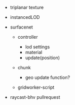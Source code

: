- triplanar texture

- instancedLOD

- surfacenet
    - controller
        - lod settings
        - material
        - update(position)
    - chunk
        - geo update function?

    - gridworker-script

- raycast-bhv pullrequest




